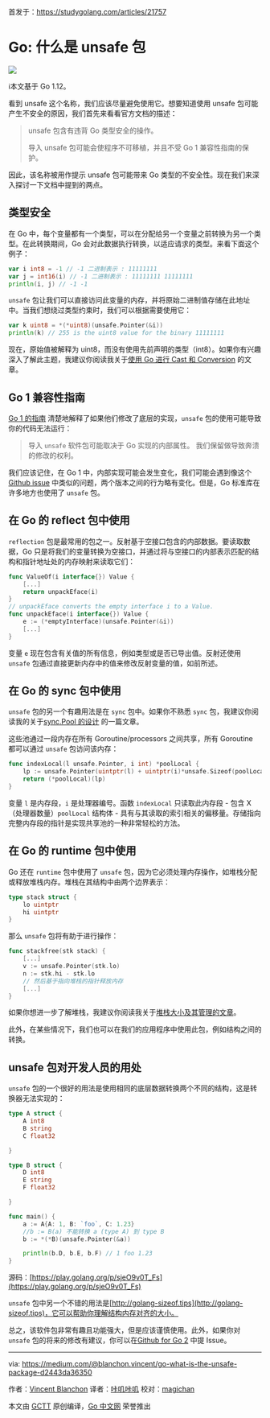 首发于：https://studygolang.com/articles/21757

# Go: 什么是 unsafe 包

![](https://raw.githubusercontent.com/studygolang/gctt-images/master/what-is-the-unsafe-package/unsafe_1.png)

ℹ️本文基于 Go 1.12。

看到 unsafe 这个名称，我们应该尽量避免使用它。想要知道使用 unsafe 包可能产生不安全的原因，我们首先来看看官方文档的描述：

> unsafe 包含有违背 Go 类型安全的操作。
>
> 导入 unsafe 包可能会使程序不可移植，并且不受 Go 1 兼容性指南的保护。

因此，该名称被用作提示 unsafe 包可能带来 Go 类型的不安全性。现在我们来深入探讨一下文档中提到的两点。

## 类型安全

在 Go 中，每个变量都有一个类型，可以在分配给另一个变量之前转换为另一个类型。在此转换期间，Go 会对此数据执行转换，以适应请求的类型。来看下面这个例子：

```go
var i int8 = -1 // -1 二进制表示 : 11111111
var j = int16(i) // -1 二进制表示 : 11111111 11111111
println(i, j) // -1 -1
```

`unsafe` 包让我们可以直接访问此变量的内存，并将原始二进制值存储在此地址中。当我们想绕过类型约束时，我们可以根据需要使用它：

```go
var k uint8 = *(*uint8)(unsafe.Pointer(&i))
println(k) // 255 is the uint8 value for the binary 11111111
```

现在，原始值被解释为 uint8，而没有使用先前声明的类型（int8）。如果你有兴趣深入了解此主题，我建议你阅读我关于[使用 Go 进行 Cast 和 Conversion](https://medium.com/@blanchon.vincent/go-cast-vs-conversion-by-example-26e0ef3003f0) 的文章。

## Go 1 兼容性指南

[Go 1 的指南](https://golang.org/doc/go1compat#expectations) 清楚地解释了如果他们修改了底层的实现，`unsafe` 包的使用可能导致你的代码无法运行：

> 导入 `unsafe` 软件包可能取决于 Go 实现的内部属性。 我们保留做导致奔溃的修改的权利。

我们应该记住，在 Go 1 中，内部实现可能会发生变化，我们可能会遇到像这个[Github issue](https://github.com/golang/go/issues/16769) 中类似的问题，两个版本之间的行为略有变化。但是，Go 标准库在许多地方也使用了 `unsafe` 包。

## 在 Go 的 reflect 包中使用

`reflection` 包是最常用的包之一。反射基于空接口包含的内部数据。要读取数据，Go 只是将我们的变量转换为空接口，并通过将与空接口的内部表示匹配的结构和指针地址处的内存映射来读取它们：

```go
func ValueOf(i interface{}) Value {
	[...]
	return unpackEface(i)
}
// unpackEface converts the empty interface i to a Value.
func unpackEface(i interface{}) Value {
	e := (*emptyInterface)(unsafe.Pointer(&i))
	[...]
}
```

变量 `e` 现在包含有关值的所有信息，例如类型或是否已导出值。反射还使用 `unsafe` 包通过直接更新内存中的值来修改反射变量的值，如前所述。

## 在 Go 的 sync 包中使用

`unsafe` 包的另一个有趣用法是在 `sync` 包中。如果你不熟悉 `sync` 包，我建议你阅读我的关于[sync.Pool 的设计](https://juejin.im/post/5d006254e51d45776031afe3) 的一篇文章。

这些池通过一段内存在所有 Goroutine/processors 之间共享，所有 Goroutine 都可以通过 `unsafe` 包访问该内存：

```go
func indexLocal(l unsafe.Pointer, i int) *poolLocal {
	lp := unsafe.Pointer(uintptr(l) + uintptr(i)*unsafe.Sizeof(poolLocal{}))
	return (*poolLocal)(lp)
}
```

变量 `l` 是内存段，`i` 是处理器编号。函数 `indexLocal` 只读取此内存段 - 包含 X（处理器数量）`poolLocal` 结构体 - 具有与其读取的索引相关的偏移量。存储指向完整内存段的指针是实现共享池的一种非常轻松的方法。

## 在 Go 的 runtime 包中使用

Go 还在 `runtime` 包中使用了 `unsafe` 包，因为它必须处理内存操作，如堆栈分配或释放堆栈内存。堆栈在其结构中由两个边界表示：

```go
type stack struct {
	lo uintptr
	hi uintptr
}
```

那么 `unsafe` 包将有助于进行操作：

```go
func stackfree(stk stack) {
	[...]
	v := unsafe.Pointer(stk.lo)
	n := stk.hi - stk.lo
	// 然后基于指向堆栈的指针释放内存
	[...]
}
```

如果你想进一步了解堆栈，我建议你阅读我关于[堆栈大小及其管理的文章](https://medium.com/@blanchon.vincent/go-how-does-the-goroutine-stack-size-evolve-447fc02085e5)。

此外，在某些情况下，我们也可以在我们的应用程序中使用此包，例如结构之间的转换。

## unsafe 包对开发人员的用处

`unsafe` 包的一个很好的用法是使用相同的底层数据转换两个不同的结构，这是转换器无法实现的：

```go
type A struct {
	A int8
	B string
	C float32

}

type B struct {
	D int8
	E string
	F float32

}

func main() {
	a := A{A: 1, B: `foo`, C: 1.23}
	//b := B(a) 不能转换 a (type A) 到 type B
	b := *(*B)(unsafe.Pointer(&a))

	println(b.D, b.E, b.F) // 1 foo 1.23
}
```

源码：[https://play.golang.org/p/sjeO9v0T_Fs](https://play.golang.org/p/sjeO9v0T_Fs)

`unsafe` 包中另一个不错的用法是[http://golang-sizeof.tips](http://golang-sizeof.tips)，它可以帮助你理解结构内存对齐的大小。

总之，该软件包非常有趣且功能强大，但是应该谨慎使用。此外，如果你对 `unsafe` 包的将来的修改有建议，你可以在[Github for Go 2](https://github.com/golang/go/issues?utf8=%E2%9C%93&q=is%3Aopen+label%3AGo2+%22unsafe%22+in%3Atitle) 中提 Issue。

---

via: https://medium.com/@blanchon.vincent/go-what-is-the-unsafe-package-d2443da36350

作者：[Vincent Blanchon](https://medium.com/@blanchon.vincent)
译者：[咔叽咔叽](https://github.com/watermelo)
校对：[magichan](https://github.com/magichan)

本文由 [GCTT](https://github.com/studygolang/GCTT) 原创编译，[Go 中文网](https://studygolang.com/) 荣誉推出
